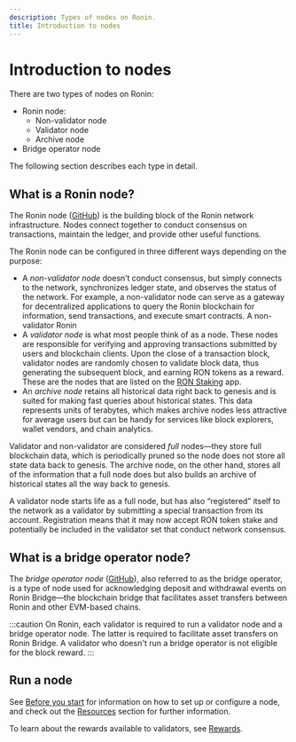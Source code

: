 ```yaml
---
description: Types of nodes on Ronin.
title: Introduction to nodes
---
```


# Introduction to nodes
There are two types of nodes on Ronin:
* Ronin node:
  * Non-validator node
  * Validator node
  * Archive node
* Bridge operator node

The following section describes each type in detail.

## What is a Ronin node?
The Ronin node ([GitHub](https://github.com/axieinfinity/ronin)) is the building block of the Ronin network infrastructure. Nodes connect together to conduct consensus on transactions, maintain the ledger, and provide other useful functions. 

The Ronin node can be configured in three different ways depending on the purpose:
* A *non-validator node* doesn’t conduct consensus, but simply connects to the network, synchronizes ledger state, and observes the status of the network. For example, a non-validator node can serve as a gateway for decentralized applications to query the Ronin blockchain for information, send transactions, and execute smart contracts. A non-validator Ronin 
* A *validator node* is what most people think of as a node. These nodes are responsible for verifying and approving transactions
submitted by users and blockchain clients. Upon the close of a transaction block, validator nodes are randomly chosen to validate block data, thus generating the
subsequent block, and earning RON tokens as a reward. These are the nodes that are listed on the [RON Staking](https://app.roninchain.com/staking) app.
* An *archive node* retains all historical data right back to genesis and is suited for making fast queries about historical states. This data represents units of terabytes, which makes archive nodes less attractive for average users but can be handy for services like block explorers, wallet vendors, and chain analytics.

Validator and non-validator are considered *full* nodes—they store full blockchain data, which is periodically pruned so the node does not store all state data back to genesis. The archive node, on the other hand, stores all of the information that a full node does but also builds an archive of historical states all the way back to genesis.

A validator node starts life as a full node, but has also “registered” itself to the network as a validator by submitting a special transaction from its account. Registration means that it may now accept RON token stake and potentially be included in the validator set that conduct network consensus.

## What is a bridge operator node?
The *bridge operator node* ([GitHub](https://github.com/axieinfinity/bridge-v2)), also referred to as the bridge operator, is a type of node used for acknowledging deposit and withdrawal events on Ronin Bridge—the blockchain bridge that facilitates asset transfers between Ronin and other EVM-based chains.

:::caution
On Ronin, each validator is required to run a validator node and a bridge operator node. The latter is required to facilitate asset transfers on Ronin Bridge. A validator who doesn't run a bridge operator is not eligible for the block reward.
:::

## Run a node
See [Before you start](./setup/introduction.md) for information on how to set up or configure a node, and check out the [Resources](./resources/) section for further information.

To learn about the rewards available to validators, see [Rewards](./../basics/rewards.md).
